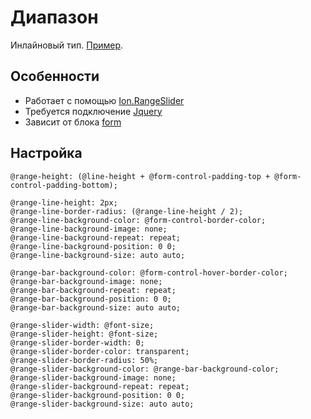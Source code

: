 # Диапазон

Инлайновый тип. [Пример](http://sedona.stage.constlab.ru/blocks/range/).

## Особенности

* Работает с помощью [Ion.RangeSlider](http://ionden.com/a/plugins/ion.rangeSlider/)
* Требуется подключение [Jquery](http://jquery.com)
* Зависит от блока [form](https://github.com/constlab/sedona-blocks/tree/master/form)

## Настройка

```less
@range-height: (@line-height + @form-control-padding-top + @form-control-padding-bottom);

@range-line-height: 2px;
@range-line-border-radius: (@range-line-height / 2);
@range-line-background-color: @form-control-border-color;
@range-line-background-image: none;
@range-line-background-repeat: repeat;
@range-line-background-position: 0 0;
@range-line-background-size: auto auto;

@range-bar-background-color: @form-control-hover-border-color;
@range-bar-background-image: none;
@range-bar-background-repeat: repeat;
@range-bar-background-position: 0 0;
@range-bar-background-size: auto auto;

@range-slider-width: @font-size;
@range-slider-height: @font-size;
@range-slider-border-width: 0;
@range-slider-border-color: transparent;
@range-slider-border-radius: 50%;
@range-slider-background-color: @range-bar-background-color;
@range-slider-background-image: none;
@range-slider-background-repeat: repeat;
@range-slider-background-position: 0 0;
@range-slider-background-size: auto auto;
```
